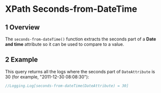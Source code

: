 # XPath Seconds-from-DateTime

## 1 Overview

The `seconds-from-dateTime()` function extracts the seconds part of a **Date and time** attribute so it can be used to compare to a value.

## 2 Example

This query returns all the logs where the seconds part of `DateAttribute` is 30 (for example, "2011-12-30 08:08:30"):

```java
//Logging.Log[seconds-from-dateTime(DateAttribute) = 30]
```
